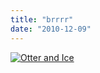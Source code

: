 ```yaml
---
title: "brrrr"
date: "2010-12-09"
---
```


[![](http://nickfoden.files.wordpress.com/2010/12/otter-ice.jpg "Otter and Ice")](http://nickfoden.files.wordpress.com/2010/12/otter-ice.jpg)
